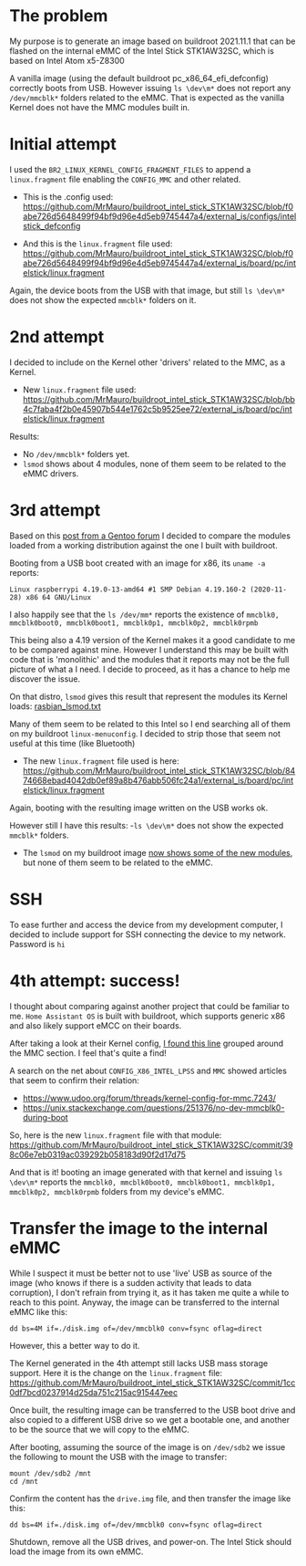 # The problem

My purpose is to generate an image based on buildroot 2021.11.1 that can be flashed on the internal eMMC of the Intel Stick STK1AW32SC, which is based on Intel Atom x5-Z8300

A vanilla image (using the default buildroot pc_x86_64_efi_defconfig) correctly boots from USB.
However issuing `ls \dev\m*` does not report any `/dev/mmcblk*` folders related to the eMMC. That is expected as the vanilla Kernel does not have the MMC modules built in.

# Initial attempt

I used the `BR2_LINUX_KERNEL_CONFIG_FRAGMENT_FILES` to append a `linux.fragment` file enabling the `CONFIG_MMC` and other related.

- This is the .config used:
https://github.com/MrMauro/buildroot_intel_stick_STK1AW32SC/blob/f0abe726d5648499f94bf9d96e4d5eb9745447a4/external_is/configs/intelstick_defconfig

- And this is the `linux.fragment` file used:
https://github.com/MrMauro/buildroot_intel_stick_STK1AW32SC/blob/f0abe726d5648499f94bf9d96e4d5eb9745447a4/external_is/board/pc/intelstick/linux.fragment

Again, the device boots from the USB with that image, but still `ls \dev\m*` does not show the expected `mmcblk*` folders on it.

# 2nd attempt

I decided to include on the Kernel other 'drivers' related to the MMC, as a Kernel.

- New `linux.fragment` file used:
https://github.com/MrMauro/buildroot_intel_stick_STK1AW32SC/blob/bb4c7faba4f2b0e45907b544e1762c5b9525ee72/external_is/board/pc/intelstick/linux.fragment

Results:
- No `/dev/mmcblk*` folders yet.
- `lsmod` shows about 4 modules, none of them seem to be related to the eMMC drivers.

# 3rd attempt

Based on this [post from a Gentoo forum][getoo_post] I decided to compare the modules loaded from a working distribution against the one I built with buildroot.

Booting from a USB boot created with an image for x86, its `uname -a` reports:

`Linux raspberrypi 4.19.0-13-amd64 #1 SMP Debian 4.19.160-2 (2020-11-28) x86 64 GNU/Linux`

I also happily see that the `ls /dev/mm*` reports the existence of `mmcblk0, mmcblk0boot0, mmcblk0boot1, mmcblk0p1, mmcblk0p2, mmcblk0rpmb`

This being also a 4.19 version of the Kernel makes it a good candidate to me to be compared against mine. However I understand this may be built with code that is 'monolithic' and the modules that it reports may not be the full picture of what a I need. I decide to proceed, as it has a chance to help me discover the issue.

On that distro, `lsmod` gives this result that represent the modules its Kernel loads: [rasbian_lsmod.txt][rasbian_lsmod]

Many of them seem to be related to this Intel so I end searching all of them on my buildroot `linux-menuconfig`. I decided to strip those that seem not useful at this time (like Bluetooth)

- The new `linux.fragment` file used is here:
https://github.com/MrMauro/buildroot_intel_stick_STK1AW32SC/blob/8474668ebad4042db0ef89a8b476abb506fc24a1/external_is/board/pc/intelstick/linux.fragment

Again, booting with the resulting image written on the USB works ok.

However still I have this results:
-`ls \dev\m*` does not show the expected `mmcblk*` folders.
- The `lsmod` on my buildroot image [now shows some of the new modules][buildroot_a3_lsmod], but none of them seem to be related to the eMMC.

# SSH

To ease further and access the device from my development computer, I decided to include support for SSH connecting the device to my network. Password is `hi`

# 4th attempt: success!

I thought about comparing against another project that could be familiar to me. `Home Assistant OS` is built with buildroot, which supports generic x86 and also likely support eMCC on their boards.

After taking a look at their Kernel config, [I found this line][ha_kernel_line] grouped around the MMC section. I feel that's quite a find!

A search on the net about `CONFIG_X86_INTEL_LPSS` and `MMC` showed articles that seem to confirm their relation:

- https://www.udoo.org/forum/threads/kernel-config-for-mmc.7243/
- https://unix.stackexchange.com/questions/251376/no-dev-mmcblk0-during-boot

So, here is the new `linux.fragment` file with that module:
https://github.com/MrMauro/buildroot_intel_stick_STK1AW32SC/commit/398c06e7eb0319ac039292b058183d90f2d17d75

And that is it! booting an image generated with that kernel and issuing `ls \dev\m*` reports the `mmcblk0, mmcblk0boot0, mmcblk0boot1, mmcblk0p1, mmcblk0p2, mmcblk0rpmb` folders from my device's eMMC.

# Transfer the image to the internal eMMC

While I suspect it must be better not to use 'live' USB as source of the image (who knows if there is a sudden activity that leads to data corruption), I don't refrain from trying it, as it has taken me quite a while to reach to this point. Anyway, the image can be transferred to the internal eMMC like this:

``` shell
dd bs=4M if=./disk.img of=/dev/mmcblk0 conv=fsync oflag=direct
```

However, this a better way to do it.

The Kernel generated in the 4th attempt still lacks USB mass storage support. Here it is the change on the `linux.fragment` file:
https://github.com/MrMauro/buildroot_intel_stick_STK1AW32SC/commit/1cc0df7bcd0237914d25da751c215ac915447eec

Once built, the resulting image can be transferred to the USB boot drive and also copied to a different USB drive so we get a bootable one, and another to be the source that we will copy to the eMMC.

After booting, assuming the source of the image is on `/dev/sdb2` we issue the following to mount the USB with the image to transfer:

``` shell
mount /dev/sdb2 /mnt
cd /mnt
```

Confirm the content has the `drive.img` file, and then transfer the image like this:

``` shell
dd bs=4M if=./disk.img of=/dev/mmcblk0 conv=fsync oflag=direct
```

Shutdown, remove all the USB drives, and power-on. The Intel Stick should load the image from its own eMMC.


[buildroot_a3_lsmod]:results/buildroot_a3_lsmod.txt
[rasbian_lsmod]:results/rasbian_lsmod.txt
[getoo_post]:https://forums.gentoo.org/viewtopic-t-1097672-start-0.html
[ha_kernel_line]:https://github.com/home-assistant/operating-system/blob/fc0f1e20d5bea04606d0ea0b5dc51caa1aecff7f/buildroot-external/board/pc/generic-x86-64/Kernel.config#L40
